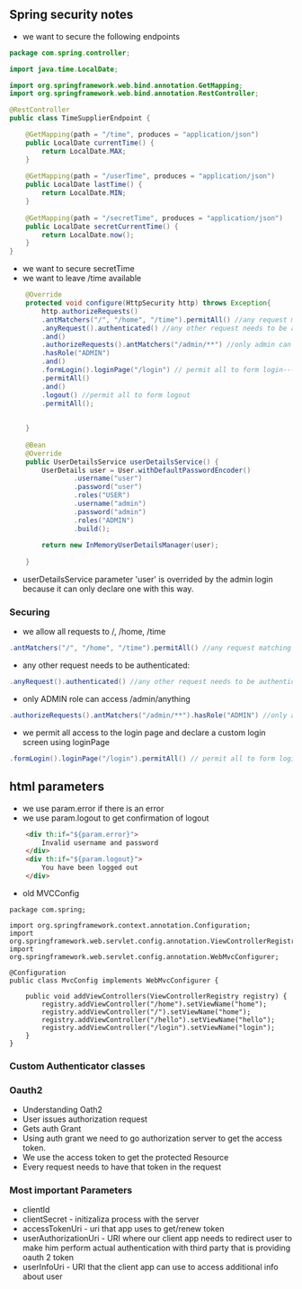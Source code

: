 ## Spring security notes

- we want to secure the following endpoints
```java
package com.spring.controller;

import java.time.LocalDate;

import org.springframework.web.bind.annotation.GetMapping;
import org.springframework.web.bind.annotation.RestController;

@RestController
public class TimeSupplierEndpoint {

	@GetMapping(path = "/time", produces = "application/json")
	public LocalDate currentTime() {
		return LocalDate.MAX;
	}
	
	@GetMapping(path = "/userTime", produces = "application/json")
	public LocalDate lastTime() {
		return LocalDate.MIN;
	}
	
	@GetMapping(path = "/secretTime", produces = "application/json")
	public LocalDate secretCurrentTime() {
		return LocalDate.now();
	}
}
```
- we want to secure secretTime
- we want to leave /time available

```java
	@Override
	protected void configure(HttpSecurity http) throws Exception{
		http.authorizeRequests()
		.antMatchers("/", "/home", "/time").permitAll() //any request matching /, /home, /time can be accessed by anyone
		.anyRequest().authenticated() //any other request needs to be authenticated
		.and()
		.authorizeRequests().antMatchers("/admin/**") //only admin can access /admin/anything
		.hasRole("ADMIN")
		.and()
		.formLogin().loginPage("/login") // permit all to form login--- we use loginPage to use custom page
		.permitAll()
		.and()
		.logout() //permit all to form logout
		.permitAll();
		
		
	}
	
	@Bean
	@Override
	public UserDetailsService userDetailsService() {
		UserDetails user = User.withDefaultPasswordEncoder()
				.username("user")
				.password("user")
				.roles("USER")
				.username("admin")
				.password("admin")
				.roles("ADMIN")
				.build();
		
		return new InMemoryUserDetailsManager(user);
		
	}
```

- userDetailsService parameter 'user' is overrided by the admin login because it can only declare one with this way.

### Securing
- we allow all requests to /, /home, /time
``` java
.antMatchers("/", "/home", "/time").permitAll() //any request matching /, /home, /time can be accessed by anyone
```
- any other request needs to be authenticated:
```java
.anyRequest().authenticated() //any other request needs to be authenticated
```
- only ADMIN role can access /admin/anything
```java
.authorizeRequests().antMatchers("/admin/**").hasRole("ADMIN") //only admin can access /admin/anything
```
- we permit all access to the login page and declare a custom login screen using loginPage
```java
.formLogin().loginPage("/login").permitAll() // permit all to form login--- we use loginPage to use custom page
```

## html parameters
- we use param.error if there is an error
- we use param.logout to get confirmation of logout
```html
	<div th:if="${param.error}">
		Invalid username and password
	</div>
	<div th:if="${param.logout}">
		You have been logged out
	</div>
```

- old MVCConfig
```
package com.spring;

import org.springframework.context.annotation.Configuration;
import org.springframework.web.servlet.config.annotation.ViewControllerRegistry;
import org.springframework.web.servlet.config.annotation.WebMvcConfigurer;

@Configuration
public class MvcConfig implements WebMvcConfigurer {

    public void addViewControllers(ViewControllerRegistry registry) {
        registry.addViewController("/home").setViewName("home");
        registry.addViewController("/").setViewName("home");
        registry.addViewController("/hello").setViewName("hello");
        registry.addViewController("/login").setViewName("login");
    }
}
```

### Custom Authenticator classes


### Oauth2

- Understanding Oath2
- User issues authorization request
- Gets auth Grant
- Using auth grant we need to go authorization server to get the access token.
- We use the access token to get the protected Resource
- Every request needs to have that token in the request

### Most important Parameters
- clientId
- clientSecret - initizaliza process with the server
- accessTokenUri - uri that app uses to get/renew token
- userAuthorizationUri - URI where our client app needs to redirect user to make him perform actual authentication with third party that is providing oauth 2 token
- userInfoUri - URI that the client app can use to access additional info about user
